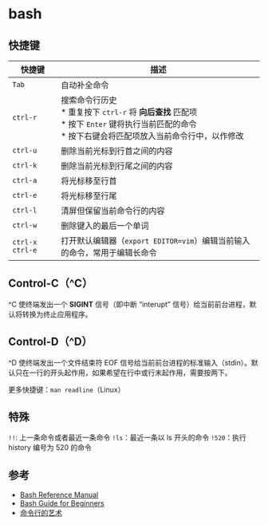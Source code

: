 # bash

## 快捷键

| 快捷键          | 描述                                                                                                                                                          |
| --------------- | ------------------------------------------------------------------------------------------------------------------------------------------------------------- |
| `Tab`           | 自动补全命令                                                                                                                                                  |
| `ctrl-r`        | 搜索命令行历史 <br> * 重复按下 `ctrl-r` 将 **向后查找** 匹配项 <br> * 按下 `Enter` 键将执行当前匹配的命令 <br> * 按下右键会将匹配项放入当前命令行中，以作修改 |
| `ctrl-u`        | 删除当前光标到行首之间的内容                                                                                                                                  |
| `ctrl-k`        | 删除当前光标到行尾之间的内容                                                                                                                                  |
| `ctrl-a`        | 将光标移至行首                                                                                                                                                |
| `ctrl-e`        | 将光标移至行尾                                                                                                                                                |
| `ctrl-l`        | 清屏但保留当前命令行的内容                                                                                                                                    |
| `ctrl-w`        | 删除键入的最后一个单词                                                                                                                                        |
| `ctrl-x ctrl-e` | 打开默认编辑器（`export EDITOR=vim`）编辑当前输入的命令，常用于编辑长命令                                                                                     |

## Control-C（^C）

^C 使终端发出一个 **SIGINT** 信号（即中断 “interupt” 信号）给当前前台进程，默认将转换为终止应用程序。

## Control-D（^D）

^D 使终端发出一个文件结束符 EOF 信号给当前前台进程的标准输入（stdin）。默认只在一行的开头起作用，如果希望在行中或行末起作用，需要按两下。

更多快捷键：`man readline`（Linux）

## 特殊

`!!`: 上一条命令或者最近一条命令
`!ls`：最近一条以 ls 开头的命令
`!520`：执行 history 编号为 520 的命令

## 参考

* [Bash Reference Manual](https://www.gnu.org/software/bash/manual/html_node/index.html)
* [Bash Guide for Beginners](https://www.tldp.org/LDP/Bash-Beginners-Guide/html/Bash-Beginners-Guide.html)
* [命令行的艺术](https://github.com/jlevy/the-art-of-command-line/blob/master/README-zh.md)